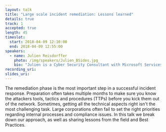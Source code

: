 ```yaml
---
layout: talk
title: "Large scale incident remediation: Lessons learned"
details: true
track: 1
accepted: true
length: 45
timeslot:
  start: 2018-04-09 12:10:00
  end: 2018-04-09 12:55:00
speakers: 
  - name: Julien Reisdorffer
    photo: /img/speakers/Julien_BSides.jpg
    bio: "Julien is a Cyber Security Consultant with Microsoft Services since 2015, where he spends his time with challenging topics like Security Architecture and the obligatory Cyber Janitor duties aka helping customers recover from a compromise."
recording_uri: 
slides_uri: 
---
```


The remediation phase is the most important step in a successful incident response.
Preparation often takes multiple months to make sure you know the attackers tools, tactics and procedures (TTPs) before you kick them out of the network.
Sometimes, getting all the technical aspects right isn't the most challenging task.
Large corporations often fail to set the right priorities regarding internal processes and compliance issues.
In this talk we break down our approach, as well as sharing lessons from the field and Best Practices.

